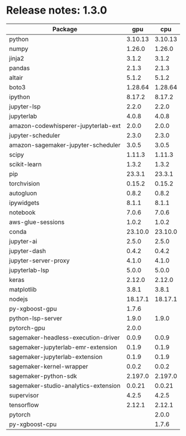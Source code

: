 # Release notes: 1.3.0

Package | gpu| cpu
---|---|---
python|3.10.13|3.10.13
numpy|1.26.0|1.26.0
jinja2|3.1.2|3.1.2
pandas|2.1.3|2.1.3
altair|5.1.2|5.1.2
boto3|1.28.64|1.28.64
ipython|8.17.2|8.17.2
jupyter-lsp|2.2.0|2.2.0
jupyterlab|4.0.8|4.0.8
amazon-codewhisperer-jupyterlab-ext|2.0.0|2.0.0
jupyter-scheduler|2.3.0|2.3.0
amazon-sagemaker-jupyter-scheduler|3.0.5|3.0.5
scipy|1.11.3|1.11.3
scikit-learn|1.3.2|1.3.2
pip|23.3.1|23.3.1
torchvision|0.15.2|0.15.2
autogluon|0.8.2|0.8.2
ipywidgets|8.1.1|8.1.1
notebook|7.0.6|7.0.6
aws-glue-sessions|1.0.2|1.0.2
conda|23.10.0|23.10.0
jupyter-ai|2.5.0|2.5.0
jupyter-dash|0.4.2|0.4.2
jupyter-server-proxy|4.1.0|4.1.0
jupyterlab-lsp|5.0.0|5.0.0
keras|2.12.0|2.12.0
matplotlib|3.8.1|3.8.1
nodejs|18.17.1|18.17.1
py-xgboost-gpu|1.7.6| 
python-lsp-server|1.9.0|1.9.0
pytorch-gpu|2.0.0| 
sagemaker-headless-execution-driver|0.0.9|0.0.9
sagemaker-jupyterlab-emr-extension|0.1.9|0.1.9
sagemaker-jupyterlab-extension|0.1.9|0.1.9
sagemaker-kernel-wrapper|0.0.2|0.0.2
sagemaker-python-sdk|2.197.0|2.197.0
sagemaker-studio-analytics-extension|0.0.21|0.0.21
supervisor|4.2.5|4.2.5
tensorflow|2.12.1|2.12.1
pytorch| |2.0.0
py-xgboost-cpu| |1.7.6
